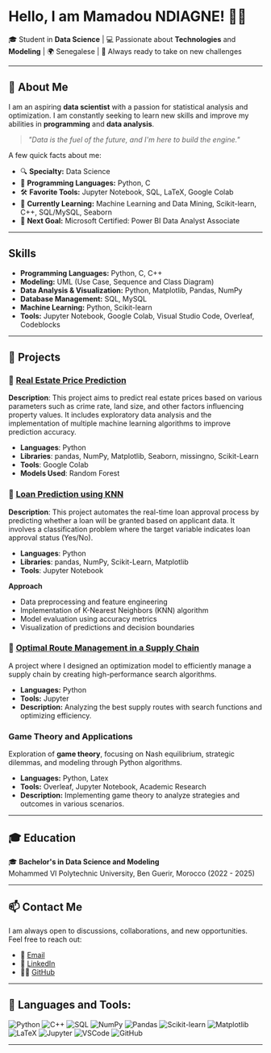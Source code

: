 
# Hello, I am Mamadou NDIAGNE! 👨‍💻

🎓 Student in **Data Science** | 💻 Passionate about **Technologies** and **Modeling** | 🌍 Senegalese | 🚀 Always ready to take on new challenges

---

## 🌟 About Me

I am an aspiring **data scientist** with a passion for statistical analysis and optimization. I am constantly seeking to learn new skills and improve my abilities in **programming** and **data analysis**.

> *"Data is the fuel of the future, and I'm here to build the engine."*

A few quick facts about me:
- 🔍 **Specialty:** Data Science
- 💼 **Programming Languages:** Python, C
- 🛠️ **Favorite Tools:** Jupyter Notebook, SQL, LaTeX, Google Colab
- 🌱 **Currently Learning:** Machine Learning and Data Mining, Scikit-learn, C++, SQL/MySQL, Seaborn
- 🚀 **Next Goal:**  Microsoft Certified: Power BI Data Analyst Associate

---

## Skills

- **Programming Languages:** Python, C, C++
- **Modeling:** UML (Use Case, Sequence and Class Diagram)
- **Data Analysis & Visualization:** Python, Matplotlib, Pandas, NumPy
- **Database Management:** SQL, MySQL
- **Machine Learning:** Python, Scikit-learn
- **Tools:** Jupyter Notebook, Google Colab, Visual Studio Code, Overleaf, Codeblocks

---

## 💼 Projects 
### 🔗 [Real Estate Price Prediction](https://github.com/momodiagne/Machine-Learning/blob/main/Pr%C3%A9dictions_des_prix_de_l_immobilier.ipynb)

**Description**:
This project aims to predict real estate prices based on various parameters such as crime rate, land size, and other factors influencing property values. It includes exploratory data analysis and the implementation of multiple machine learning algorithms to improve prediction accuracy.

- **Languages**: Python
- **Libraries**: pandas, NumPy, Matplotlib, Seaborn, missingno, Scikit-Learn
- **Tools**: Google Colab
- **Models Used**: Random Forest

### 🔗 [Loan Prediction using KNN](https://github.com/momodiagne/Machine-Learning/blob/main/KNN_loan_prediction.ipynb)

**Description**:
This project automates the real-time loan approval process by predicting whether a loan will be granted based on applicant data. It involves a classification problem where the target variable indicates loan approval status (Yes/No).
- **Languages**: Python
- **Libraries**: pandas, NumPy, Scikit-Learn, Matplotlib
- **Tools**: Jupyter Notebook

**Approach**
- Data preprocessing and feature engineering
- Implementation of K-Nearest Neighbors (KNN) algorithm
- Model evaluation using accuracy metrics
- Visualization of predictions and decision boundaries

### 🔗 [Optimal Route Management in a Supply Chain](https://github.com/momodiagne/Supply-Chain-Problem)
A project where I designed an optimization model to efficiently manage a supply chain by creating high-performance search algorithms.

- **Languages:** Python
- **Tools:** Jupyter
- **Description:** Analyzing the best supply routes with search functions and optimizing efficiency.

###  Game Theory and Applications
Exploration of **game theory**, focusing on Nash equilibrium, strategic dilemmas, and modeling through Python algorithms.

- **Languages:** Python, Latex
- **Tools:** Overleaf, Jupyter Notebook, Academic Research
- **Description:** Implementing game theory to analyze strategies and outcomes in various scenarios.

---

## 🎓 Education

🎓 **Bachelor's in Data Science and Modeling**  
Mohammed VI Polytechnic University, Ben Guerir, Morocco (2022 - 2025)

---

## 📫 Contact Me

I am always open to discussions, collaborations, and new opportunities. Feel free to reach out:

- 📧 [Email](mailto:mamadou.ndiagne@um6p.ma)
- 💼 [LinkedIn](https://www.linkedin.com/in/mamadou-ndiagne)
- 🐱‍💻 [GitHub](https://github.com/momodiagne)

---

## 🔧 Languages and Tools:

![Python](https://img.shields.io/badge/Python-3776AB?style=for-the-badge&logo=python&logoColor=white)
![C++](https://img.shields.io/badge/C%2B%2B-00599C?style=for-the-badge&logo=c%2B%2B&logoColor=white)
![SQL](https://img.shields.io/badge/SQL-336791?style=for-the-badge&logo=postgresql&logoColor=white)
![NumPy](https://img.shields.io/badge/NumPy-013243?style=for-the-badge&logo=numpy&logoColor=white)
![Pandas](https://img.shields.io/badge/Pandas-150458?style=for-the-badge&logo=pandas&logoColor=white)
![Scikit-learn](https://img.shields.io/badge/scikit--learn-F7931E?style=for-the-badge&logo=scikit-learn&logoColor=white)
![Matplotlib](https://img.shields.io/badge/Matplotlib-11557C?style=for-the-badge&logo=python&logoColor=white)
![LaTeX](https://img.shields.io/badge/LaTeX-008080?style=for-the-badge&logo=latex&logoColor=white)
![Jupyter](https://img.shields.io/badge/Jupyter-F37626?style=for-the-badge&logo=jupyter&logoColor=white)
![VSCode](https://img.shields.io/badge/VS_Code-007ACC?style=for-the-badge&logo=visual%20studio%20code&logoColor=white)
![GitHub](https://img.shields.io/badge/GitHub-181717?style=for-the-badge&logo=github&logoColor=white)

---
